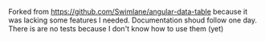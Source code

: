 Forked from https://github.com/Swimlane/angular-data-table because it was lacking some features I needed.
Documentation shoud follow one day.
There is are no tests because I don't know how to use them (yet)
